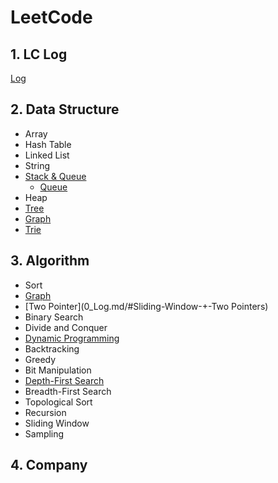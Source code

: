# LeetCode

## 1. LC Log
[Log](0_Log.md)


## 2. Data Structure
* Array
* Hash Table
* Linked List
* String
* [Stack & Queue](Conclusions/LeetCode_Queue_&_Stack.md)
    * [Queue](0_Log.md/#Queue)
* Heap
* [Tree](0_Log.md/#Tree)
* [Graph](0_Log.md/#Graph)
* [Trie](0_Log.md/#Trie)


## 3. Algorithm
* Sort
* [Graph](0_Log.md/#Graph)
* [Two Pointer](0_Log.md/#Sliding-Window-+-Two Pointers)
* Binary Search
* Divide and Conquer
* [Dynamic Programming](0_Log.md/#Dynamic-Programming)
* Backtracking
* Greedy
* Bit Manipulation
* [Depth-First Search](0_Log.md/#DFS)
* Breadth-First Search
* Topological Sort
* Recursion
* Sliding Window
* Sampling

## 4. Company


